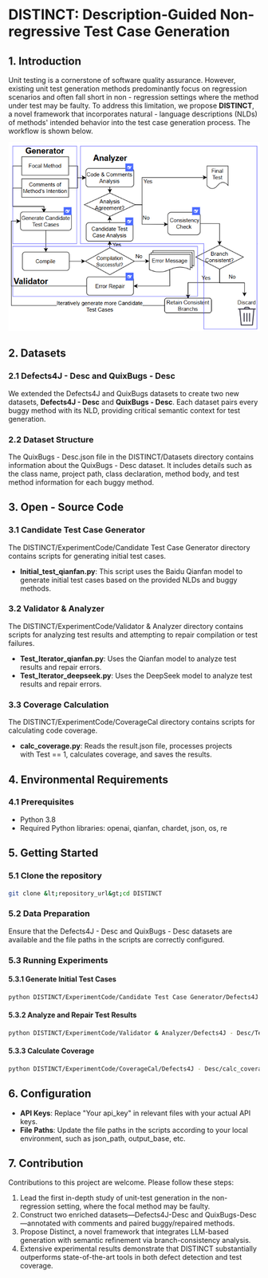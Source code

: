 # **DISTINCT: Description-Guided Non-regressive Test Case Generation**

## **1\. Introduction**

Unit testing is a cornerstone of software quality assurance. However, existing unit test generation methods predominantly focus on regression scenarios and often fall short in non - regression settings where the method under test may be faulty. To address this limitation, we propose ****DISTINCT****, a novel framework that incorporates natural - language descriptions (NLDs) of methods' intended behavior into the test case generation process. The workflow is shown below.

![Framework Overview](img.png)


## **2\. Datasets**

### **2.1 Defects4J - Desc and QuixBugs - Desc**

We extended the Defects4J and QuixBugs datasets to create two new datasets, ****Defects4J - Desc**** and ****QuixBugs - Desc****. Each dataset pairs every buggy method with its NLD, providing critical semantic context for test generation.

### **2.2 Dataset Structure**

The QuixBugs - Desc.json file in the DISTINCT/Datasets directory contains information about the QuixBugs - Desc dataset. It includes details such as the class name, project path, class declaration, method body, and test method information for each buggy method.


## **3\. Open - Source Code**

### **3.1 Candidate Test Case Generator**

The DISTINCT/ExperimentCode/Candidate Test Case Generator directory contains scripts for generating initial test cases.

- ****Initial_test_qianfan.py****: This script uses the Baidu Qianfan model to generate initial test cases based on the provided NLDs and buggy methods.


### **3.2 Validator & Analyzer**

The DISTINCT/ExperimentCode/Validator & Analyzer directory contains scripts for analyzing test results and attempting to repair compilation or test failures.

- ****Test_Iterator_qianfan.py****: Uses the Qianfan model to analyze test results and repair errors.
- ****Test_Iterator_deepseek.py****: Uses the DeepSeek model to analyze test results and repair errors.


### **3.3 Coverage Calculation**

The DISTINCT/ExperimentCode/CoverageCal directory contains scripts for calculating code coverage.

- ****calc_coverage.py****: Reads the result.json file, processes projects with Test == 1, calculates coverage, and saves the results.

## **4\. Environmental Requirements**

### **4.1 Prerequisites**

- Python 3.8
- Required Python libraries: openai, qianfan, chardet, json, os, re


## **5\. Getting Started**

### **5.1 Clone the repository**

```bash
git clone &lt;repository_url&gt;cd DISTINCT
```

### **5.2 Data Preparation**

Ensure that the Defects4J - Desc and QuixBugs - Desc datasets are available and the file paths in the scripts are correctly configured.

### **5.3 Running Experiments**

#### **5.3.1 Generate Initial Test Cases**

```bash
python DISTINCT/ExperimentCode/Candidate Test Case Generator/Defects4J - Desc/Initial_test_qianfan.py
```
#### **5.3.2 Analyze and Repair Test Results**

```bash
python DISTINCT/ExperimentCode/Validator & Analyzer/Defects4J - Desc/Test_Iterator_deepseek.py
```
#### **5.3.3 Calculate Coverage**

```bash
python DISTINCT/ExperimentCode/CoverageCal/Defects4J - Desc/calc_coverage.py
```
## **6\. Configuration**

- ****API Keys****: Replace "Your api_key" in relevant files with your actual API keys.
- ****File Paths****: Update the file paths in the scripts according to your local environment, such as json_path, output_base, etc.

## **7\. Contribution**

Contributions to this project are welcome. Please follow these steps:

1.  Lead the first in-depth study of unit-test generation in the non-regression setting, where the focal method may be faulty.
2.  Construct two enriched datasets—Defects4J-Desc and QuixBugs-Desc—annotated with comments and paired buggy/repaired methods.
3.  Propose Distinct, a novel framework that integrates LLM-based generation with semantic refinement via branch-consistency analysis.
4.  Extensive experimental results demonstrate that DISTINCT substantially outperforms state-of-the-art tools in both defect detection and test coverage.

